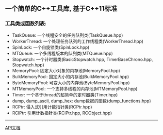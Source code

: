 ## 一个简单的C++工具库, 基于C++11标准
### 工具类或函数列表:
- TaskQueue: 一个线程安全的任务队列类(TaskQueue.hpp)
- WorkerThread: 一个处理任务队列的工作线程类(WorkerThread.hpp)
- SpinLock: 一个自旋锁类(SpinLock.hpp)
- MTQueue: 一个多线程版本的队列类(MTQueue.hpp)
- Stopwatch: 一个计时器类(BasicStopwatch.hpp, TimerBaseChrono.hpp, Stopwatch.hpp)
- MemoryPool: 固定大小对象的内存池(MemoryPool.hpp)
- BulkMemoryPool: 固定大小的内存池(BulkMemoryPool.hpp)
- ByteMemoryPool: 可变大小的内存池(ByteMemoryPool.hpp)
- MTMemoryPool: 一个支持多线程的内存池(MTMemoryPool.hpp)
- Timer: 一个基于thread的超简单的定时器类(Timer.hpp)
- dump, dump_ascii, dump_hex: dump数据的函数(dump_functions.hpp)
- RCPtr: 侵入式引用计数指针类(RCPtr.hpp)
- RCIPtr: 引用计数指针类(RCIPtr.hpp, RCObject.hpp)
-------------------------------------------------------------------------------
[API文档](https://hexu1985.github.io/computer/my_project/mini_utils/index.html)

